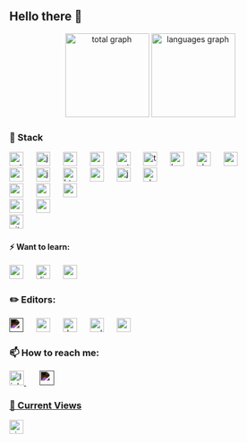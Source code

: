 ## Hello there 👋

<!-- - 🔭 I’m currently working on ... 
- 🌱 I’m currently learning **Python, Pytorch, Go**
-->

<div align="center">
  <img src="https://github-readme-streak-stats.herokuapp.com/?user=el-maestro78&theme=tokyonight&hide_border=true" height="150" alt="total graph"  />
  <img src="https://github-readme-stats.vercel.app/api/top-langs/?username=el-maestro78&theme=tokyonight&show_icons=true&hide_border=true&layout=compact" height="150" alt="languages graph"/>
</div>

### 🥪 Stack
<div align="left">
  <img src="https://cdn.jsdelivr.net/gh/devicons/devicon/icons/python/python-original.svg" height="25" alt="python"/>
  <img width="15"/>
  <img src="https://cdn.jsdelivr.net/gh/devicons/devicon/icons/jupyter/jupyter-original-wordmark.svg" height="25" alt="jupyter"/>
  <img width="15"/>
  <img src="https://cdn.jsdelivr.net/gh/devicons/devicon@latest/icons/numpy/numpy-original.svg" height="25" alt="numpy"/>
  <img width="15"/>
  <img src="https://cdn.jsdelivr.net/gh/devicons/devicon@latest/icons/pandas/pandas-original.svg" height="25" alt="pandas"/>
  <img width="15"/>
  <img src="https://cdn.jsdelivr.net/gh/devicons/devicon@latest/icons/pytorch/pytorch-original.svg" height="25" alt="pytorch"/>
  <img width="15"/>
  <img src="https://cdn.jsdelivr.net/gh/devicons/devicon@latest/icons/tensorflow/tensorflow-original.svg" height="25" alt="tensorflow"/>
  <img width="15"/>
  <img src="https://cdn.jsdelivr.net/gh/devicons/devicon@latest/icons/keras/keras-original.svg" height="25" alt="keras"/>
  <img width="15"/>
  <img src="https://cdn.jsdelivr.net/gh/devicons/devicon@latest/icons/scikitlearn/scikitlearn-original.svg" height="25" alt="sk-learn"/>
  <img width="15"/>
  <img src="https://cdn.jsdelivr.net/gh/devicons/devicon@latest/icons/matplotlib/matplotlib-original.svg" height="25" alt="matplotlib"/>
  <img width="15"/>
</div>
<div align="left">
  <img src="https://cdn.jsdelivr.net/gh/devicons/devicon/icons/csharp/csharp-original.svg" height="25" alt="csharp"/>
  <img width="15"/>
  <img src="https://cdn.jsdelivr.net/gh/devicons/devicon/icons/java/java-original.svg" height="25" alt="java"/>
  <img width="15"/>
  <img src="https://cdn.jsdelivr.net/gh/devicons/devicon/icons/html5/html5-original.svg" height="25" alt="html5"/>
  <img width="15"/>
  <img src="https://cdn.jsdelivr.net/gh/devicons/devicon/icons/css3/css3-original.svg" height="25" alt="css3"/>
  <img width="15"/>
  <img src="https://cdn.jsdelivr.net/gh/devicons/devicon/icons/javascript/javascript-original.svg" height="25" alt="javascript"/>
  <img width="15"/>
  <img src="https://cdn.jsdelivr.net/gh/devicons/devicon/icons/php/php-original.svg" height="25" alt="php"/>
  <img width="15"/>
</div>
<div align="left">  
  <img src="https://cdn.jsdelivr.net/gh/devicons/devicon@latest/icons/postgresql/postgresql-original.svg" height="25" alt="postgres"/>
  <img width="15"/>
  <img src="https://cdn.jsdelivr.net/gh/devicons/devicon@latest/icons/mariadb/mariadb-original.svg" height="25" alt="mariadb"/>
  <img width="15"/>
<img src="https://cdn.jsdelivr.net/gh/devicons/devicon@latest/icons/mongodb/mongodb-original.svg" height="25" alt="mongodb"/>
  <img width="15"/>
</div>
<div align="left"> 
  <img src="https://cdn.jsdelivr.net/gh/devicons/devicon@latest/icons/c/c-original.svg" height="25" alt="c"/>
  <img width="15"/>
  <img src="https://cdn.jsdelivr.net/gh/devicons/devicon@latest/icons/go/go-original.svg" height="25" alt="go"/>
  <img width="15"/>
</div>
<div align="left"> 
  <img src="https://cdn.jsdelivr.net/gh/devicons/devicon@latest/icons/git/git-original.svg" height="25" alt="git"/>
  <img width="15"/>
</div>

#### ⚡ Want to learn:
<div align="left">
  <img src="https://cdn.jsdelivr.net/gh/devicons/devicon/icons/r/r-original.svg" height="25" alt="r"/>
  <img width="15"/>
  <img src="https://cdn.jsdelivr.net/gh/devicons/devicon@latest/icons/django/django-plain.svg" height="25" alt="django"/>
  <img width="15"/>
  <img src="https://cdn.jsdelivr.net/gh/devicons/devicon/icons/vuejs/vuejs-original.svg" height="25" alt="vuejs"/>
  <img width="15"/>
</div>

### ✏️ Editors:
<div align="left">
  <img src="https://cdn.jsdelivr.net/gh/devicons/devicon@latest/icons/jetbrains/jetbrains-plain.svg" height="25" alt="jetbrains" style="filter: invert(1);"/>
  <img width="15"/>
  <img src="https://cdn.jsdelivr.net/gh/devicons/devicon@latest/icons/pycharm/pycharm-original.svg" height="25" alt="pycharm"/>
  <img width="15"/>
  <img src="https://cdn.jsdelivr.net/gh/devicons/devicon@latest/icons/dataspell/dataspell-original.svg" height="25" alt="dataspell"/>
  <img width="15"/>
  <img src="https://cdn.jsdelivr.net/gh/devicons/devicon@latest/icons/goland/goland-original.svg" height="25" alt="goland"/>
  <img width="15"/>
  <img src="https://cdn.jsdelivr.net/gh/devicons/devicon@latest/icons/vscode/vscode-original.svg" height="25" alt="vscode"/>
  <img width="15"/>
</div>

### 📫 How to reach me:
<div align="left">
  <a href="https://www.linkedin.com/in/konstantinos-zachoulitis-30523929a/" target="_blank">
     <img src="https://cdn.jsdelivr.net/gh/devicons/devicon@latest/icons/linkedin/linkedin-original.svg" height="26" alt="linkedin"/>
  <a/> 
  <img width="20"/>
  <a href="mailto:kzachoulitis@outlook.com" target="_blank">
    <img src="https://cdn.jsdelivr.net/npm/simple-icons@v3/icons/minutemailer.svg" height="26" alt="email" style="filter: invert(1);"/>

</div>

### 👀 Current Views
<span><img align="center" src="https://profile-counter.glitch.me/el-maestro78/count.svg" height="25" alt="visitor counter" />
<!-- -->

